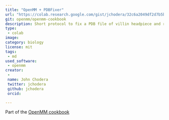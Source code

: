 ```yaml
---
title: "OpenMM + PDBFixer"
url: "https://colab.research.google.com/gist/jchodera/32c6a2049df2d7b5b95703cee9a38158/first_simulation.ipynb"
git: openmm/openmm-cookbook
description: Short protocol to fix a PDB file of villin headpiece and run a molecular dynamics simulation
type: 
 - colab
image: 
category: biology
license: mit
tags: 
 - md
used_software:
 - openmm
creator: 
 - 
 name: John Chodera
 twitter: jchodera
 github: jchodera
 orcid: 

---
```

Part of the [OpenMM cookbook](https://openmm.github.io/openmm-cookbook/dev/index.html)
